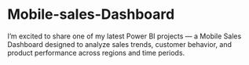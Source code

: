 # Mobile-sales-Dashboard
I’m excited to share one of my latest Power BI projects — a Mobile Sales Dashboard designed to analyze sales trends, customer behavior, and product performance across regions and time periods.
